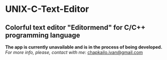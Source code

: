 # UNIX-C-Text-Editor
Colorful text editor "Editormend" for C/C++ programming language
---
**The app is currently unavailable and is in the process of being developed.**
*For more info, please, contact with me*: <chapkailo.ivan@gmail.com>
